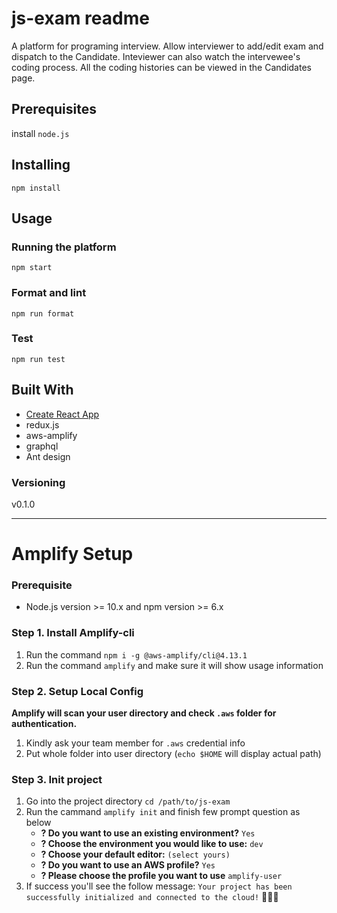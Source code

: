# js-exam readme


A platform for programing interview. Allow interviewer to add/edit exam and dispatch to the Candidate. Inteviewer can also watch the intervewee's coding process. All the coding histories can be viewed in the Candidates page.



## Prerequisites

install `node.js`


## Installing

`npm install`


## Usage
### Running the platform

`npm start`

### Format and lint

`npm run format`


### Test

`npm run test`


## Built With

- [Create React App](https://github.com/facebookincubator/create-react-app)
- redux.js
- aws-amplify
- graphql
- Ant design


### Versioning

v0.1.0

---

# Amplify Setup

### Prerequisite
* Node.js version >= 10.x and npm version >= 6.x

### Step 1. Install Amplify-cli

1. Run the command `npm i -g @aws-amplify/cli@4.13.1` 
2. Run the command `amplify` and make sure it will show usage information

### Step 2. Setup Local Config

**Amplify will scan your user directory and check `.aws` folder for authentication.**

1. Kindly ask your team member for `.aws` credential info
2. Put whole folder into user directory (`echo $HOME` will display actual path)

### Step 3. Init project

1. Go into the project directory `cd /path/to/js-exam`
2. Run the cammand `amplify init` and finish few prompt question as below
	* **? Do you want to use an existing environment?** `Yes`
	* **? Choose the environment you would like to use:** `dev`
	* **? Choose your default editor:** `(select yours)`
	* **? Do you want to use an AWS profile?** `Yes`
	* **? Please choose the profile you want to use** `amplify-user`
3. If success you'll see the follow message: `Your project has been successfully initialized and connected to the cloud!` :tada::tada::tada: